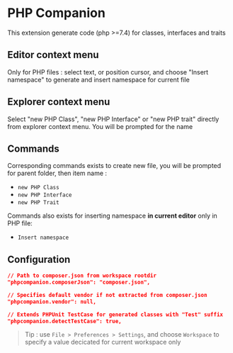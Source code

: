 PHP Companion
=============

This extension generate code (php >=7.4) for classes, interfaces and traits

Editor context menu
-------------------

Only for PHP files : select text, or position cursor, and choose "Insert namespace" to generate and insert namespace for current file

Explorer context menu
---------------------

Select "new PHP Class", "new PHP Interface" or "new PHP trait" directly from explorer context menu. You will be prompted for the name

Commands
--------

Corresponding commands exists to create new file, you will be prompted for parent folder, then item name : 

- `new PHP Class`
- `new PHP Interface`
- `new PHP Trait`

Commands also exists for inserting namespace **in current editor** only in PHP file:

- `Insert namespace`

Configuration
-------------

```json
// Path to composer.json from workspace rootdir
"phpcompanion.composerJson": "composer.json",

// Specifies default vendor if not extracted from composer.json
"phpcompanion.vendor": null,

// Extends PHPUnit TestCase for generated classes with "Test" suffix
"phpcompanion.detectTestCase": true,
```

> Tip : use `File > Preferences > Settings`, and choose `Workspace` to specify a value decicated for current workspace only
